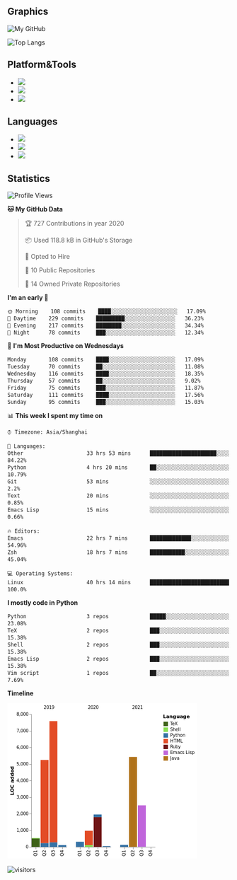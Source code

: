 ## Graphics

![My GitHub](https://github-readme-stats.vercel.app/api?username=SteamedFish&count_private=true&show_icons=true&theme=buefy&include_all_commits=true)

![Top Langs](https://github-readme-stats.vercel.app/api/top-langs/?username=SteamedFish&theme=buefy&hide=ruby&count_private=true&show_icons=true&layout=compact)

## Platform&Tools

* [![](https://img.shields.io/badge/ArchLinux--purple?style=flat-square&logo=ArchLinux)](https://www.archlinux.org/)
* [![](https://img.shields.io/badge/Gentoo-testing-purple?style=flat-square&logo=Gentoo)](https://www.gentoo.org/)
* [![](https://img.shields.io/badge/Doom%20Emacs-28-blue?style=flat-square&logo=Gnu%20emacs&logoColor=white)](https://www.gnu.org/software/emacs/)

## Languages

* [![](https://img.shields.io/badge/-Python-3776AB?style=flat-square&logo=python&logoColor=white)](https://www.python.org/)
* [![](https://img.shields.io/badge/-Bash-00ADD8?style=flat-square&logo=Gnu-bash&logoColor=white)](https://www.gnu.org/software/bash/)
* [![](https://img.shields.io/badge/-Go-00ADD8?style=flat-square&logo=go&logoColor=white)](https://golang.org/)

## Statistics

<!--START_SECTION:waka-->
![Profile Views](http://img.shields.io/badge/Profile%20Views-114-blue)

**🐱 My GitHub Data** 

> 🏆 727 Contributions in year 2020
 > 
> 📦 Used 118.8 kB in GitHub's Storage 
 > 
> 💼 Opted to Hire
 > 
> 📜 10 Public Repositories 
 > 
> 🔑 14 Owned Private Repositories 

**I'm an early 🐤** 

```text
🌞 Morning    108 commits    ████░░░░░░░░░░░░░░░░░░░░░   17.09% 
🌆 Daytime    229 commits    █████████░░░░░░░░░░░░░░░░   36.23% 
🌃 Evening    217 commits    ████████░░░░░░░░░░░░░░░░░   34.34% 
🌙 Night      78 commits     ███░░░░░░░░░░░░░░░░░░░░░░   12.34%

```
📅 **I'm Most Productive on Wednesdays** 

```text
Monday       108 commits    ████░░░░░░░░░░░░░░░░░░░░░   17.09% 
Tuesday      70 commits     ██░░░░░░░░░░░░░░░░░░░░░░░   11.08% 
Wednesday    116 commits    ████░░░░░░░░░░░░░░░░░░░░░   18.35% 
Thursday     57 commits     ██░░░░░░░░░░░░░░░░░░░░░░░   9.02% 
Friday       75 commits     ███░░░░░░░░░░░░░░░░░░░░░░   11.87% 
Saturday     111 commits    ████░░░░░░░░░░░░░░░░░░░░░   17.56% 
Sunday       95 commits     ███░░░░░░░░░░░░░░░░░░░░░░   15.03%

```


📊 **This week I spent my time on** 

```text
⌚︎ Timezone: Asia/Shanghai

💬 Languages: 
Other                    33 hrs 53 mins      █████████████████████░░░░   84.22% 
Python                   4 hrs 20 mins       ██░░░░░░░░░░░░░░░░░░░░░░░   10.79% 
Git                      53 mins             ░░░░░░░░░░░░░░░░░░░░░░░░░   2.2% 
Text                     20 mins             ░░░░░░░░░░░░░░░░░░░░░░░░░   0.85% 
Emacs Lisp               15 mins             ░░░░░░░░░░░░░░░░░░░░░░░░░   0.66%

🔥 Editors: 
Emacs                    22 hrs 7 mins       █████████████░░░░░░░░░░░░   54.96% 
Zsh                      18 hrs 7 mins       ███████████░░░░░░░░░░░░░░   45.04%

💻 Operating Systems: 
Linux                    40 hrs 14 mins      █████████████████████████   100.0%

```

**I mostly code in Python** 

```text
Python                   3 repos             █████░░░░░░░░░░░░░░░░░░░░   23.08% 
TeX                      2 repos             ███░░░░░░░░░░░░░░░░░░░░░░   15.38% 
Shell                    2 repos             ███░░░░░░░░░░░░░░░░░░░░░░   15.38% 
Emacs Lisp               2 repos             ███░░░░░░░░░░░░░░░░░░░░░░   15.38% 
Vim script               1 repos             ██░░░░░░░░░░░░░░░░░░░░░░░   7.69%

```


**Timeline**

![Chart not found](https://github.com/SteamedFish/SteamedFish/blob/master/charts/bar_graph.png) 


<!--END_SECTION:waka-->

![visitors](https://visitor-badge.laobi.icu/badge?page_id=SteamedFish.SteamedFish)

